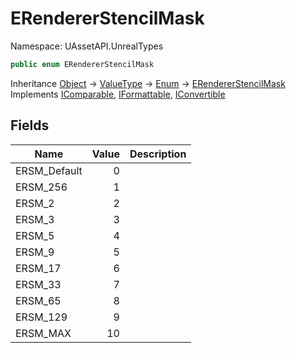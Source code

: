 # ERendererStencilMask

Namespace: UAssetAPI.UnrealTypes

```csharp
public enum ERendererStencilMask
```

Inheritance [Object](https://docs.microsoft.com/en-us/dotnet/api/system.object) → [ValueType](https://docs.microsoft.com/en-us/dotnet/api/system.valuetype) → [Enum](https://docs.microsoft.com/en-us/dotnet/api/system.enum) → [ERendererStencilMask](./uassetapi.unrealtypes.erendererstencilmask.md)<br>
Implements [IComparable](https://docs.microsoft.com/en-us/dotnet/api/system.icomparable), [IFormattable](https://docs.microsoft.com/en-us/dotnet/api/system.iformattable), [IConvertible](https://docs.microsoft.com/en-us/dotnet/api/system.iconvertible)

## Fields

| Name | Value | Description |
| --- | --: | --- |
| ERSM_Default | 0 |  |
| ERSM_256 | 1 |  |
| ERSM_2 | 2 |  |
| ERSM_3 | 3 |  |
| ERSM_5 | 4 |  |
| ERSM_9 | 5 |  |
| ERSM_17 | 6 |  |
| ERSM_33 | 7 |  |
| ERSM_65 | 8 |  |
| ERSM_129 | 9 |  |
| ERSM_MAX | 10 |  |

